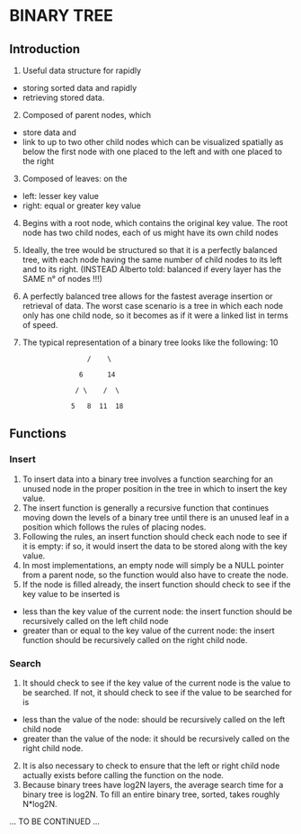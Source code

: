 # BINARY TREE
## Introduction
1. Useful data structure for rapidly
* storing sorted data and rapidly
* retrieving stored data.
2. Composed of parent nodes, which
- store data and
- link to up to two other child nodes which can be visualized
spatially as below the first node with one placed to the left and
with one placed to the right
3. Composed of leaves: on the
* left: lesser key value
* right: equal or greater key value
4. Begins with a root node, which contains the original key value.
The root node has two child nodes, each of us might have its own child nodes
5. Ideally, the tree would be structured so that it is a perfectly
balanced tree, with each node having the same number of child nodes
to its left and to its right. (INSTEAD Alberto told: balanced if every layer
has the SAME n° of nodes !!!)
6. A perfectly balanced tree allows for the fastest average insertion
or retrieval of data. The worst case scenario is a tree in which each node
only has one child node, so it becomes as if it were a linked list
in terms of speed.
7. The typical representation of a binary tree looks like the following:
                         10
			 
                       /    \
		       
                     6      14
		     
                    / \    /  \
		    
                   5   8  11  18
		   
## Functions
### Insert
1. To insert data into a binary tree involves a function searching for
an unused node in the proper position in the tree in which to insert
the key value.
2. The insert function is generally a recursive function that continues
moving down the levels of a binary tree until there is an unused leaf
in a position which follows the rules of placing nodes.
3. Following the rules, an insert function should check each node to see
if it is empty: if so, it would insert the data to be stored along
with the key value.
4. In most implementations, an empty node will simply be a NULL pointer
from a parent node, so the function would also have to create the node.
5. If the node is filled already, the insert function should check to see
if the key value to be inserted is
* less than the key value of the current node: the insert function should be
recursively called on the left child node
* greater than or equal to the key value of the current node: the insert
function should be recursively called on the right child node.

### Search
1. It should check to see if the key value of the current node is
the value to be searched.
If not, it should check to see if the value to be searched for is
* less than the value of the node: should be recursively called on
the left child node
* greater than the value of the node: it should be recursively called on
the right child node.
2. It is also necessary to check to ensure that the left or right
child node actually exists before calling the function on the node.
3. Because binary trees have log2N layers,
the average search time for a binary tree is log2N.
To fill an entire binary tree, sorted, takes roughly N*log2N.

... TO BE CONTINUED ...
